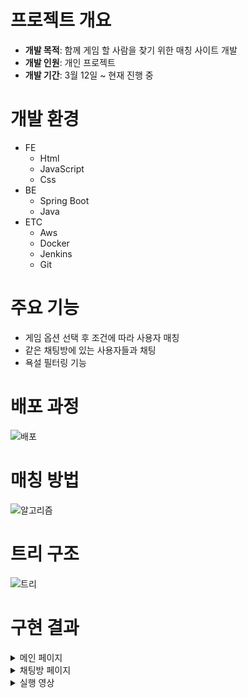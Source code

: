 # 프로젝트 개요
* **개발 목적**: 함께 게임 할 사람을 찾기 위한 매칭 사이트 개발
* **개발 인원**: 개인 프로젝트  
* **개발 기간**: 3월 12일 ~ 현재 진행 중

# 개발 환경
* FE
  * Html
  * JavaScript
  * Css
* BE
  * Spring Boot
  * Java
* ETC
  * Aws
  * Docker
  * Jenkins
  * Git

# 주요 기능
* 게임 옵션 선택 후 조건에 따라 사용자 매칭
* 같은 채팅방에 있는 사용자들과 채팅
* 욕설 필터링 기능

# 배포 과정
![배포](https://github.com/iolm6980/matching/assets/133768355/9d73b9b8-4daa-4c11-8404-7a70689092cc)

# 매칭 방법
![알고리즘](https://github.com/iolm6980/matching/assets/133768355/16793654-a07e-4bf9-a3b7-a6350a928b0a)

# 트리 구조
![트리](https://github.com/iolm6980/matching/assets/133768355/4eebca1b-b76f-4410-9aa2-290d229e98d6)


# 구현 결과  

<details>
<summary>메인 페이지</summary>

![메인](https://github.com/iolm6980/matching/assets/133768355/1a7ba75a-b81c-4d69-8f58-8ef78cb40292)
</details>

<details>
<summary>채팅방 페이지</summary>

![채팅](https://github.com/iolm6980/matching/assets/133768355/09217e75-cce4-4d68-ad71-bb17cd1dfba0)
</details>


<details>
<summary>실행 영상</summary>


https://github.com/iolm6980/matching/assets/133768355/fa4cd9ed-6610-4253-bc25-0ca68a446cbb
</details>

  
